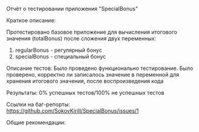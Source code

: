 Отчёт о тестировании приложения "SpecialBonus"

Краткое описание:

Протестировано базовое приложение для вычисления итогового значения (totalBonus) после сложения двух переменных: 
1. regularBonus - регулярный бонус 
2. specialBonus - специальный бонус

Описание тестов: 
Было проведено функционально тестирование. 
Было проверено, корректно ли записалось значение в переменной для хранения итогового значения, после воспроизведения кода

Результаты: 0% успешных тестов/100% не успешных тестов

Ссылки на баг-репорты: 
https://github.com/SokovKirill/SpecialBonus/issues/1

Общие рекомендации: 
